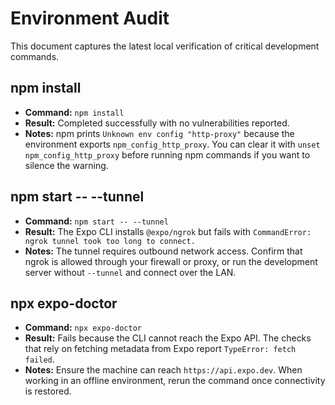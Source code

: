# Environment Audit

This document captures the latest local verification of critical development commands.

## npm install

- **Command:** `npm install`
- **Result:** Completed successfully with no vulnerabilities reported.
- **Notes:** npm prints `Unknown env config "http-proxy"` because the environment exports
  `npm_config_http_proxy`. You can clear it with `unset npm_config_http_proxy` before running
  npm commands if you want to silence the warning.

## npm start -- --tunnel

- **Command:** `npm start -- --tunnel`
- **Result:** The Expo CLI installs `@expo/ngrok` but fails with `CommandError: ngrok tunnel took too long to connect.`
- **Notes:** The tunnel requires outbound network access. Confirm that ngrok is allowed through your
  firewall or proxy, or run the development server without `--tunnel` and connect over the LAN.

## npx expo-doctor

- **Command:** `npx expo-doctor`
- **Result:** Fails because the CLI cannot reach the Expo API. The checks that rely on
  fetching metadata from Expo report `TypeError: fetch failed`.
- **Notes:** Ensure the machine can reach `https://api.expo.dev`. When working in an offline
  environment, rerun the command once connectivity is restored.
